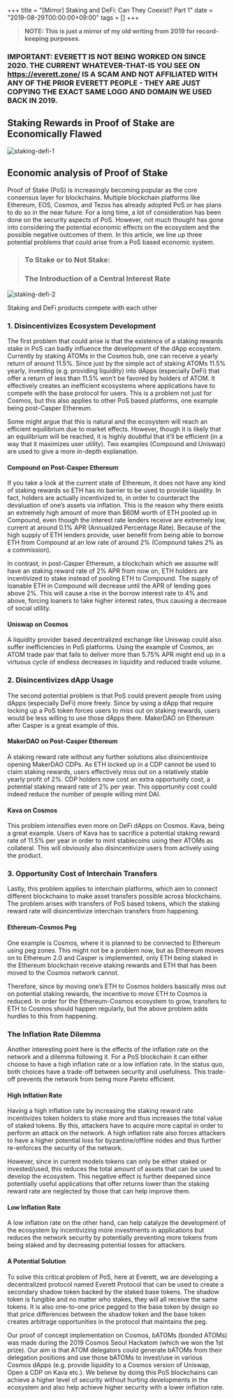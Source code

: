 +++
title = "[Mirror] Staking and DeFi: Can They Coexist? Part 1"
date = "2019-08-29T00:00:00+09:00"
tags = []
+++

> **NOTE: This is just a mirror of my old writing from 2019 for record-keeping purposes.**

### IMPORTANT: EVERETT IS NOT BEING WORKED ON SINCE 2020. THE CURRENT WHATEVER-THAT-IS YOU SEE ON https://everett.zone/ IS A SCAM AND NOT AFFILIATED WITH ANY OF THE PRIOR EVERETT PEOPLE - THEY ARE JUST COPYING THE EXACT SAME LOGO AND DOMAIN WE USED BACK IN 2019. 

## Staking Rewards in Proof of Stake are Economically Flawed

![staking-defi-1](/images/mirror-staking-defi-1/staking-defi-1-1.png)

## Economic analysis of Proof of Stake
Proof of Stake (PoS) is increasingly becoming popular as the core consensus layer for blockchains. Multiple blockchain platforms like Ethereum, EOS, Cosmos, and Tezos has already adopted PoS or has plans to do so in the near future. For a long time, a lot of consideration has been done on the security aspects of PoS. However, not much thought has gone into considering the potential economic effects on the ecosystem and the possible negative outcomes of them. In this article, we line up three potential problems that could arise from a PoS based economic system.

> ### To Stake or to Not Stake: 
> 
> ### The Introduction of a Central Interest Rate

![staking-defi-2](/images/mirror-staking-defi-1/staking-defi-1-2.png)

Staking and DeFi products compete with each other

### 1. Disincentivizes Ecosystem Development
The first problem that could arise is that the existence of a staking rewards stake in PoS can badly influence the development of the dApp ecosystem. Currently by staking ATOMs in the Cosmos hub, one can receive a yearly return of around 11.5%. Since just by the simple act of staking ATOMs 11.5% yearly, investing (e.g. providing liquidity) into dApps (especially DeFi) that offer a return of less than 11.5% won’t be favored by holders of ATOM. It effectively creates an inefficient ecosystems where applications have to compete with the base protocol for users. This is a problem not just for Cosmos, but this also applies to other PoS based platforms, one example being post-Casper Ethereum.

Some might argue that this is natural and the ecosystem will reach an efficient equilibrium due to market effects. However, though it is likely that an equilibrium will be reached, it is highly doubtful that it’ll be efficient (in a way that it maximizes user utility). Two examples (Compound and Uniswap) are used to give a more in-depth explanation.

#### Compound on Post-Casper Ethereum
If you take a look at the current state of Ethereum, it does not have any kind of staking rewards so ETH has no barrier to be used to provide liquidity. In fact, holders are actually incentivized to, in order to counteract the devaluation of one’s assets via inflation. This is the reason why there exists an extremely high amount of more than $60M worth of ETH pooled up in Compound, even though the interest rate lenders receive are extremely low, current at around 0.1% APR (Annualized Percentage Rate). Because of the high supply of ETH lenders provide, user benefit from being able to borrow ETH from Compound at an low rate of around 2% (Compound takes 2% as a commission).

In contrast, in post-Casper Ethereum, a blockchain which we assume will have an staking reward rate of 2% APR from now on, ETH holders are incentivized to stake instead of pooling ETH to Compound. The supply of loanable ETH in Compound will decrease until the APR of lending goes above 2%. This will cause a rise in the borrow interest rate to 4% and above, forcing loaners to take higher interest rates, thus causing a decrease of social utility.

#### Uniswap on Cosmos

A liquidity provider based decentralized exchange like Uniswap could also suffer inefficiencies in PoS platforms. Using the example of Cosmos, an ATOM trade pair that fails to deliver more than 5.75% APR might end up in a virtuous cycle of endless decreases in liquidity and reduced trade volume.

### 2. Disincentivizes dApp Usage
The second potential problem is that PoS could prevent people from using dApps (especially DeFi) more freely. Since by using a dApp that require locking up a PoS token forces users to miss out on staking rewards, users would be less willing to use those dApps there. MakerDAO on Ethereum after Casper is a great example of this.

#### MakerDAO on Post-Casper Ethereum
A staking reward rate without any further solutions also disincentivize opening MakerDAO CDPs. As ETH locked up in a CDP cannot be used to claim staking rewards, users effectively miss out on a relatively stable yearly profit of 2%. CDP holders now cost an extra opportunity cost, a potential staking reward rate of 2% per year. This opportunity cost could indeed reduce the number of people willing mint DAI.

#### Kava on Cosmos
This problem intensifies even more on DeFi dApps on Cosmos. Kava, being a great example. Users of Kava has to sacrifice a potential staking reward rate of 11.5% per year in order to mint stablecoins using their ATOMs as collateral. This will obviously also disincentivize users from actively using the product.

### 3. Opportunity Cost of Interchain Transfers
Lastly, this problem applies to interchain platforms, which aim to connect different blockchains to make asset transfers possible across blockchains. The problem arises with transfers of PoS based tokens, which the staking reward rate will disincentivize interchain transfers from happening.

#### Ethereum-Cosmos Peg
One example is Cosmos, where it is planned to be connected to Ethereum using peg zones. This might not be a problem now, but as Ethereum moves on to Ethereum 2.0 and Casper is implemented, only ETH being staked in the Ethereum blockchain receive staking rewards and ETH that has been moved to the Cosmos network cannot.

Therefore, since by moving one’s ETH to Cosmos holders basically miss out on potential staking rewards, the incentive to move ETH to Cosmos is reduced.
In order for the Ethereum-Cosmos ecosystem to grow, transfers to ETH to Cosmos should happen regularly, but the above problem adds hurdles to this from happening.

### The Inflation Rate Dilemma
Another interesting point here is the effects of the inflation rate on the network and a dilemma following it. For a PoS blockchain it can either choose to have a high inflation rate or a low inflation rate. In the status quo, both choices have a trade-off between security and usefulness. This trade-off prevents the network from being more Pareto efficient.

#### High Inflation Rate
Having a high inflation rate by increasing the staking reward rate incentivizes token holders to stake more and thus increases the total value of staked tokens. By this, attackers have to acquire more capital in order to perform an attack on the network. A high inflation rate also forces attackers to have a higher potential loss for byzantine/offline nodes and thus further re-enforces the security of the network.

However, since in current models tokens can only be either staked or invested/used, this reduces the total amount of assets that can be used to develop the ecosystem. This negative effect is further deepened since potentially useful applications that offer returns lower than the staking reward rate are neglected by those that can help improve them.

#### Low Inflation Rate
A low inflation rate on the other hand, can help catalyze the development of the ecosystem by incentivizing more investments in applications but reduces the network security by potentially preventing more tokens from being staked and by decreasing potential losses for attackers.

#### A Potential Solution
To solve this critical problem of PoS, here at Everett, we are developing a decentralized protocol named Everett Protocol that can be used to create a secondary shadow token backed by the staked base tokens. The shadow token is fungible and no matter who stakes, they will all receive the same tokens. It is also one-to-one price pegged to the base token by design so that price differences between the shadow token and the base token creates arbitrage opportunities in the protocol that maintains the peg.

Our proof of concept implementation on Cosmos, bATOMs (bonded ATOMs) was made during the 2019 Cosmos Seoul Hackatom (which we won the 1st prize). Our aim is that ATOM delegators could generate bATOMs from their delegation positions and use those bATOMs to invest/use in various Cosmos dApps (e.g. provide liquidity to a Cosmos version of Uniswap, Open a CDP on Kava etc.). We believe by doing this PoS blockchains can achieve a higher level of security without hurting developments in the ecosystem and also help achieve higher security with a lower inflation rate.
